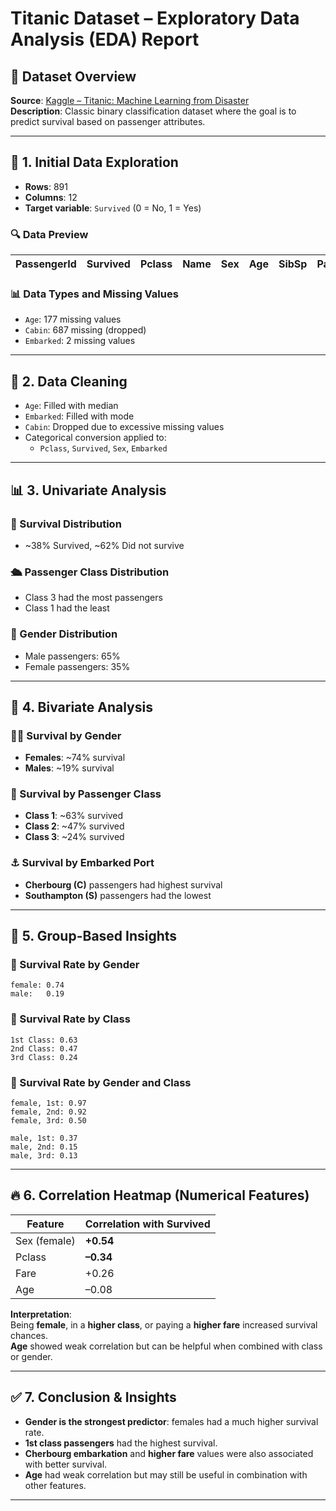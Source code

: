 # Titanic Dataset – Exploratory Data Analysis (EDA) Report

## 📁 Dataset Overview

**Source**: [Kaggle – Titanic: Machine Learning from Disaster](https://www.kaggle.com/datasets/shuofxz/titanic-machine-learning-from-disaster)  
**Description**: Classic binary classification dataset where the goal is to predict survival based on passenger attributes.

---

## 🧾 1. Initial Data Exploration

- **Rows**: 891  
- **Columns**: 12  
- **Target variable**: `Survived` (0 = No, 1 = Yes)

### 🔍 Data Preview

| PassengerId | Survived | Pclass | Name | Sex | Age | SibSp | Parch | Ticket | Fare | Cabin | Embarked |
|-------------|----------|--------|------|-----|-----|--------|--------|--------|------|--------|----------|

### 📊 Data Types and Missing Values

- `Age`: 177 missing values  
- `Cabin`: 687 missing (dropped)  
- `Embarked`: 2 missing values

---

## 🧹 2. Data Cleaning

- `Age`: Filled with median  
- `Embarked`: Filled with mode  
- `Cabin`: Dropped due to excessive missing values  
- Categorical conversion applied to:
  - `Pclass`, `Survived`, `Sex`, `Embarked`

---

## 📊 3. Univariate Analysis

### 🎯 Survival Distribution
- ~38% Survived, ~62% Did not survive

### 🛳 Passenger Class Distribution
- Class 3 had the most passengers
- Class 1 had the least

### 🙋 Gender Distribution
- Male passengers: 65%
- Female passengers: 35%

---

## 🔁 4. Bivariate Analysis

### 👩‍🦰 Survival by Gender

- **Females**: ~74% survival  
- **Males**: ~19% survival

### 💼 Survival by Passenger Class

- **Class 1**: ~63% survived  
- **Class 2**: ~47% survived  
- **Class 3**: ~24% survived

### ⚓ Survival by Embarked Port

- **Cherbourg (C)** passengers had highest survival  
- **Southampton (S)** passengers had the lowest

---

## 🧮 5. Group-Based Insights

### 📌 Survival Rate by Gender
```
female: 0.74
male:   0.19
```

### 📌 Survival Rate by Class
```
1st Class: 0.63
2nd Class: 0.47
3rd Class: 0.24
```

### 📌 Survival Rate by Gender and Class
```
female, 1st: 0.97
female, 2nd: 0.92
female, 3rd: 0.50

male, 1st: 0.37
male, 2nd: 0.15
male, 3rd: 0.13
```

---

## 🔥 6. Correlation Heatmap (Numerical Features)

| Feature        | Correlation with Survived |
|----------------|----------------------------|
| Sex (female)   | **+0.54**                  |
| Pclass         | **–0.34**                  |
| Fare           | +0.26                      |
| Age            | –0.08                      |

**Interpretation**:  
Being **female**, in a **higher class**, or paying a **higher fare** increased survival chances.  
**Age** showed weak correlation but can be helpful when combined with class or gender.

---

## ✅ 7. Conclusion & Insights

- **Gender is the strongest predictor**: females had a much higher survival rate.
- **1st class passengers** had the highest survival.
- **Cherbourg embarkation** and **higher fare** values were also associated with better survival.
- **Age** had weak correlation but may still be useful in combination with other features.

---
